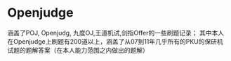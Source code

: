 # Openjudge
涵盖了POJ, Openjudg, 九度OJ,王道机试,剑指Offer的一些刷题记录；
其中本人在Openjudge上刷题有200道以上，涵盖了从07到11年几乎所有的PKU的保研机试题的题解答案（在本人能力范围之内做出的题解）

